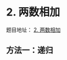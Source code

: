 # 2. 两数相加

题目地址： [2. 两数相加](https://leetcode.cn/problems/add-two-numbers/description/?envType=study-plan-v2&envId=top-100-liked)


## 方法一：递归

```c++


```